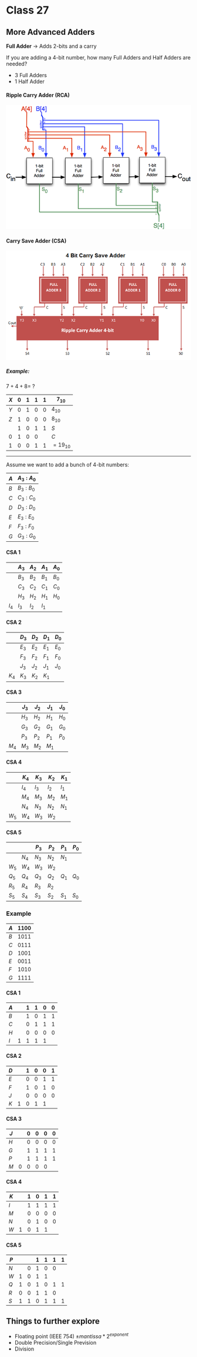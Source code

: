 # Class 27

## More Advanced Adders

**Full Adder** → Adds 2-bits and a carry

If you are adding a 4-bit number, how many Full Adders and Half Adders are needed?
 - 3 Full Adders
 - 1 Half Adder

#### Ripple Carry Adder (RCA)

![4-Bit Adder](Images/Class27_1.png)

#### Carry Save Adder (CSA)

![Carry Save Adder](Images/Class27_2.png)

##### Example:

$7 + 4 + 8 =$ ?

|$X$|0|1|1|1|$7_{10}$|
|-|-|-|-|-|-|
|$Y$|0|1|0|0|$4_{10}$|
|$Z$|1|0|0|0|$8_{10}$|
|   |1|0|1|1|$S$|
|  0|1|0|0| |$C$|
|  1|0|0|1|1|$=19_{10}$|

---

Assume we want to add a bunch of 4-bit numbers:

|$A$|$A_3:A_0$|
|-|-|
|$B$|$B_3:B_0$|
|$C$|$C_3:C_0$|
|$D$|$D_3:D_0$|
|$E$|$E_3:E_0$|
|$F$|$F_3:F_0$|
|$G$|$G_3:G_0$|

#### CSA 1
||$A_3$|$A_2$|$A_1$|$A_0$|
|-|-|-|-|-|
||$B_3$|$B_2$|$B_1$|$B_0$|
||$C_3$|$C_2$|$C_1$|$C_0$|
||$H_3$|$H_2$|$H_1$|$H_0$|
|$I_4$|$I_3$|$I_2$|$I_1$||

#### CSA 2
||$D_3$|$D_2$|$D_1$|$D_0$|
|-|-|-|-|-|
||$E_3$|$E_2$|$E_1$|$E_0$|
||$F_3$|$F_2$|$F_1$|$F_0$|
||$J_3$|$J_2$|$J_1$|$J_0$|
|$K_4$|$K_3$|$K_2$|$K_1$||

#### CSA 3
||$J_3$|$J_2$|$J_1$|$J_0$|
|-|-|-|-|-|
||$H_3$|$H_2$|$H_1$|$H_0$|
||$G_3$|$G_2$|$G_1$|$G_0$|
||$P_3$|$P_2$|$P_1$|$P_0$|
|$M_4$|$M_3$|$M_2$|$M_1$||

#### CSA 4
||$K_4$|$K_3$|$K_2$|$K_1$|
|-|-|-|-|-|
||$I_4$|$I_3$|$I_2$|$I_1$|
||$M_4$|$M_3$|$M_2$|$M_1$|
||$N_4$|$N_3$|$N_2$|$N_1$|
|$W_5$|$W_4$|$W_3$|$W_2$||

#### CSA 5
|||$P_3$|$P_2$|$P_1$|$P_0$|
|-|-|-|-|-|-|
||$N_4$|$N_3$|$N_2$|$N_1$|
|$W_5$|$W_4$|$W_3$|$W_2$|
|$Q_5$|$Q_4$|$Q_3$|$Q_2$|$Q_1$|$Q_0$|
|$R_5$|$R_4$|$R_3$|$R_2$|||
|$S_5$|$S_4$|$S_3$|$S_2$|$S_1$|$S_0$|

### Example

|$A$|$1100$|
|-|-|
|$B$|$1011$|
|$C$|$0111$|
|$D$|$1001$|
|$E$|$0011$|
|$F$|$1010$|
|$G$|$1111$|

#### CSA 1
|$A$||$1$|$1$|$0$|$0$|
|-|-|-|-|-|-|
|$B$||$1$|$0$|$1$|$1$|
|$C$||$0$|$1$|$1$|$1$|
|$H$||$0$|$0$|$0$|$0$|
|$I$|$1$|$1$|$1$|$1$||

#### CSA 2
|$D$||$1$|$0$|$0$|$1$|
|-|-|-|-|-|-|
|$E$||$0$|$0$|$1$|$1$|
|$F$||$1$|$0$|$1$|$0$|
|$J$||$0$|$0$|$0$|$0$|
|$K$|$1$|$0$|$1$|$1$||

#### CSA 3
|$J$||$0$|$0$|$0$|$0$|
|-|-|-|-|-|-|
|$H$||$0$|$0$|$0$|$0$|
|$G$||$1$|$1$|$1$|$1$|
|$P$||$1$|$1$|$1$|$1$|
|$M$|$0$|$0$|$0$|$0$||

#### CSA 4
|$K$||$1$|$0$|$1$|$1$|
|-|-|-|-|-|-|
|$I$||$1$|$1$|$1$|$1$|
|$M$||$0$|$0$|$0$|$0$|
|$N$||$0$|$1$|$0$|$0$|
|$W$|$1$|$0$|$1$|$1$||

#### CSA 5
|$P$|||$1$|$1$|$1$|$1$|
|-|-|-|-|-|-|-|
|$N$||$0$|$1$|$0$|$0$||
|$W$|$1$|$0$|$1$|$1$|||
|$Q$|$1$|$0$|$1$|$0$|$1$|$1$|
|$R$|$0$|$0$|$1$|$1$|$0$||
|$S$|$1$|$1$|$0$|$1$|$1$|$1$|

## Things to further explore

 - Floating point (IEEE 754) $\pm mantissa * 2^{exponent}$
 - Double Precision/Single Prevision
 - Division

